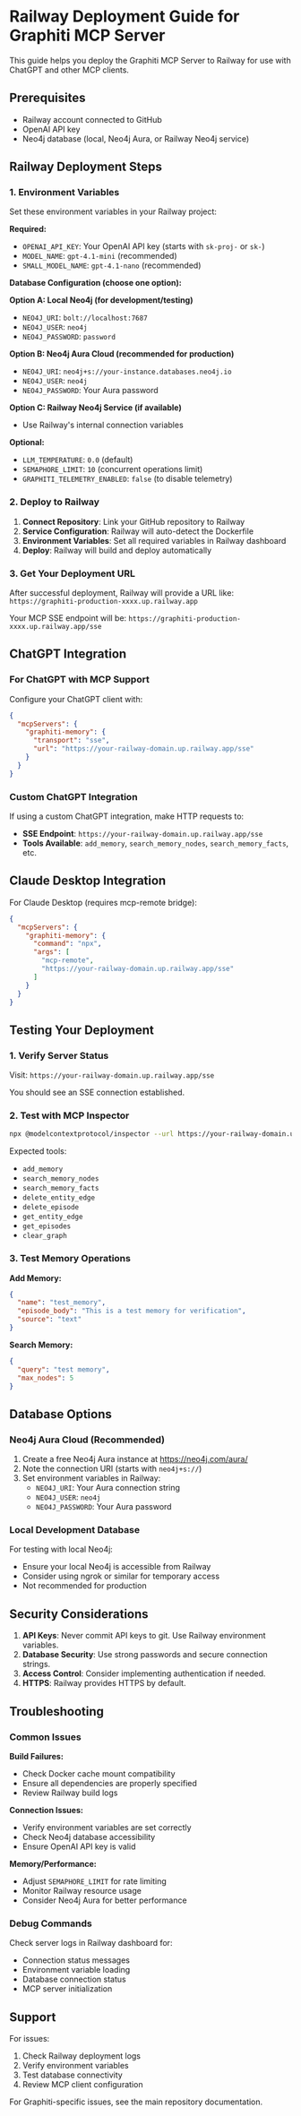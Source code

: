 # Railway Deployment Guide for Graphiti MCP Server

This guide helps you deploy the Graphiti MCP Server to Railway for use with ChatGPT and other MCP clients.

## Prerequisites

- Railway account connected to GitHub
- OpenAI API key
- Neo4j database (local, Neo4j Aura, or Railway Neo4j service)

## Railway Deployment Steps

### 1. Environment Variables

Set these environment variables in your Railway project:

**Required:**
- `OPENAI_API_KEY`: Your OpenAI API key (starts with `sk-proj-` or `sk-`)
- `MODEL_NAME`: `gpt-4.1-mini` (recommended)
- `SMALL_MODEL_NAME`: `gpt-4.1-nano` (recommended)

**Database Configuration (choose one option):**

**Option A: Local Neo4j (for development/testing)**
- `NEO4J_URI`: `bolt://localhost:7687`
- `NEO4J_USER`: `neo4j`
- `NEO4J_PASSWORD`: `password`

**Option B: Neo4j Aura Cloud (recommended for production)**
- `NEO4J_URI`: `neo4j+s://your-instance.databases.neo4j.io`
- `NEO4J_USER`: `neo4j`
- `NEO4J_PASSWORD`: Your Aura password

**Option C: Railway Neo4j Service (if available)**
- Use Railway's internal connection variables

**Optional:**
- `LLM_TEMPERATURE`: `0.0` (default)
- `SEMAPHORE_LIMIT`: `10` (concurrent operations limit)
- `GRAPHITI_TELEMETRY_ENABLED`: `false` (to disable telemetry)

### 2. Deploy to Railway

1. **Connect Repository**: Link your GitHub repository to Railway
2. **Service Configuration**: Railway will auto-detect the Dockerfile
3. **Environment Variables**: Set all required variables in Railway dashboard
4. **Deploy**: Railway will build and deploy automatically

### 3. Get Your Deployment URL

After successful deployment, Railway will provide a URL like:
`https://graphiti-production-xxxx.up.railway.app`

Your MCP SSE endpoint will be:
`https://graphiti-production-xxxx.up.railway.app/sse`

## ChatGPT Integration

### For ChatGPT with MCP Support

Configure your ChatGPT client with:

```json
{
  "mcpServers": {
    "graphiti-memory": {
      "transport": "sse",
      "url": "https://your-railway-domain.up.railway.app/sse"
    }
  }
}
```

### Custom ChatGPT Integration

If using a custom ChatGPT integration, make HTTP requests to:
- **SSE Endpoint**: `https://your-railway-domain.up.railway.app/sse`
- **Tools Available**: `add_memory`, `search_memory_nodes`, `search_memory_facts`, etc.

## Claude Desktop Integration

For Claude Desktop (requires mcp-remote bridge):

```json
{
  "mcpServers": {
    "graphiti-memory": {
      "command": "npx",
      "args": [
        "mcp-remote",
        "https://your-railway-domain.up.railway.app/sse"
      ]
    }
  }
}
```

## Testing Your Deployment

### 1. Verify Server Status

Visit: `https://your-railway-domain.up.railway.app/sse`

You should see an SSE connection established.

### 2. Test with MCP Inspector

```bash
npx @modelcontextprotocol/inspector --url https://your-railway-domain.up.railway.app/sse
```

Expected tools:
- `add_memory`
- `search_memory_nodes` 
- `search_memory_facts`
- `delete_entity_edge`
- `delete_episode`
- `get_entity_edge`
- `get_episodes`
- `clear_graph`

### 3. Test Memory Operations

**Add Memory:**
```json
{
  "name": "test_memory",
  "episode_body": "This is a test memory for verification",
  "source": "text"
}
```

**Search Memory:**
```json
{
  "query": "test memory",
  "max_nodes": 5
}
```

## Database Options

### Neo4j Aura Cloud (Recommended)

1. Create a free Neo4j Aura instance at https://neo4j.com/aura/
2. Note the connection URI (starts with `neo4j+s://`)
3. Set environment variables in Railway:
   - `NEO4J_URI`: Your Aura connection string
   - `NEO4J_USER`: `neo4j`
   - `NEO4J_PASSWORD`: Your Aura password

### Local Development Database

For testing with local Neo4j:
- Ensure your local Neo4j is accessible from Railway
- Consider using ngrok or similar for temporary access
- Not recommended for production

## Security Considerations

1. **API Keys**: Never commit API keys to git. Use Railway environment variables.
2. **Database Security**: Use strong passwords and secure connection strings.
3. **Access Control**: Consider implementing authentication if needed.
4. **HTTPS**: Railway provides HTTPS by default.

## Troubleshooting

### Common Issues

**Build Failures:**
- Check Docker cache mount compatibility
- Ensure all dependencies are properly specified
- Review Railway build logs

**Connection Issues:**
- Verify environment variables are set correctly
- Check Neo4j database accessibility
- Ensure OpenAI API key is valid

**Memory/Performance:**
- Adjust `SEMAPHORE_LIMIT` for rate limiting
- Monitor Railway resource usage
- Consider Neo4j Aura for better performance

### Debug Commands

Check server logs in Railway dashboard for:
- Connection status messages
- Environment variable loading
- Database connection status
- MCP server initialization

## Support

For issues:
1. Check Railway deployment logs
2. Verify environment variables
3. Test database connectivity
4. Review MCP client configuration

For Graphiti-specific issues, see the main repository documentation.